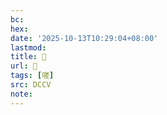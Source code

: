 ```yaml
---
bc:
hex:
date: '2025-10-13T10:29:04+08:00'
lastmod:
title: 􄺮
url: 􄺮
tags: [嗟]
src: DCCV
note:
---
```

